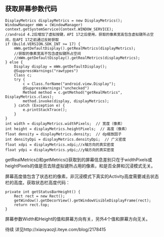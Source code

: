 ## 获取屏幕参数代码 ##

    DisplayMetrics displayMetrics = new DisplayMetrics();
    WindowManager mWm = (WindowManager) context.getSystemService(Context.WINDOW_SERVICE);
    //android 4.2后增加了虚拟按键，API 17之后使用，获取的像素宽高包含虚拟键所占空间，在API 17之前通过反射获取
    if (Build.VERSION.SDK_INT >= 17) {
        mWm.getDefaultDisplay().getRealMetrics(displayMetrics);
        //获取的像素宽高不包含虚拟键所占空间
        //mWm.getDefaultDisplay().getRealMetrics(displayMetrics);
    } else {
        Display display = mWm.getDefaultDisplay();
        @SuppressWarnings("rawtypes")
        Class c;
        try {
            c = Class.forName("android.view.Display");
            @SuppressWarnings("unchecked")
            Method method = c.getMethod("getRealMetrics", DisplayMetrics.class);
            method.invoke(display, displayMetrics);
        } catch (Exception e) {
            e.printStackTrace();
        }
    }
    int width = displayMetrics.widthPixels;  // 宽度（像素）  
    int height = displayMetrics.heightPixels;  // 高度（像素）  
    float density = displayMetrics.density;  // dp缩放因子  
    int densityDpi = displayMetrics.densityDpi;  // 广义密度  
    float xdpi = displayMetrics.xdpi;//x轴方向的真实密度  
    float ydpi = displayMetrics.ydpi;//y轴方向的真实密度  

getRealMetrics()和getMetrics()获取到的屏幕信息差别只在于widthPixels或heightPixels的值是否去除虚拟键所占用的像素，和是否全屏和沉浸模式无关。
 
屏幕高度值包含了状态栏的像素，非沉浸模式下真实的Activity高度需要减去状态栏的高度。获取状态栏高度代码：

    private int getStatusBarHeight() {  
        Rect rect = new Rect();  
        getWindow().getDecorView().getWindowVisibleDisplayFrame(rect);  
        return rect.top;  
    }  
 
屏幕参数Width和Height的值和屏幕方向有关，另外4个值和屏幕方向无关。


待续 详见http://xiaoyaozjl.iteye.com/blog/2178415